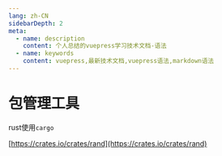 ```yaml
---
lang: zh-CN
sidebarDepth: 2
meta:
  - name: description
    content: 个人总结的vuepress学习技术文档-语法
  - name: keywords
    content: vuepress,最新技术文档,vuepress语法,markdown语法
---
```


# 包管理工具

rust使用`cargo`

[https://crates.io/crates/rand](https://crates.io/crates/rand)